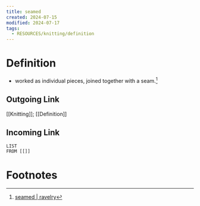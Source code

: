 ```yaml
---
title: seamed
created: 2024-07-15
modified: 2024-07-17
tags:
  - RESOURCES/knitting/definition
---
```

# Definition
- worked as individual pieces, joined together with a seam.[^1]
## Outgoing Link
[[Knitting]]; [[Definition]]
## Incoming Link
```dataview
LIST
FROM [[]]
```
# Footnotes

[^1]: [seamed | ravelry](https://www.ravelry.com/patterns/attributes/seamed "worked as individual pieces, joined together with a seam.")
